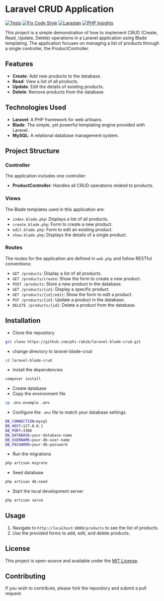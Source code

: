 # Laravel CRUD Application

[![Tests](https://github.com/phi-rakib/laravel-blade-crud/actions/workflows/run-tests.yml/badge.svg)](https://github.com/phi-rakib/laravel-blade-crud/actions/workflows/run-tests.yml)
[![Fix Code Style](https://github.com/phi-rakib/laravel-blade-crud/actions/workflows/lint.yml/badge.svg)](https://github.com/phi-rakib/laravel-blade-crud/actions/workflows/lint.yml)
[![Larastan](https://github.com/phi-rakib/laravel-blade-crud/actions/workflows/larastan.yml/badge.svg)](https://github.com/phi-rakib/laravel-blade-crud/actions/workflows/larastan.yml)
[![PHP Insights](https://github.com/phi-rakib/laravel-blade-crud/actions/workflows/php-insights.yml/badge.svg)](https://github.com/phi-rakib/laravel-blade-crud/actions/workflows/php-insights.yml)

This project is a simple demonstration of how to implement CRUD (Create, Read, Update, Delete) operations in a Laravel application using Blade templating. The application focuses on managing a list of products through a single controller, the ProductController.

## Features

- **Create**: Add new products to the database.
- **Read**: View a list of all products.
- **Update**: Edit the details of existing products.
- **Delete**: Remove products from the database.

## Technologies Used

- **Laravel**: A PHP framework for web artisans.
- **Blade**: The simple, yet powerful templating engine provided with Laravel.
- **MySQL**: A relational database management system.

## Project Structure

### Controller

The application includes one controller:

- **ProductController**: Handles all CRUD operations related to products.

### Views

The Blade templates used in this application are:

- `index.blade.php`: Displays a list of all products.
- `create.blade.php`: Form to create a new product.
- `edit.blade.php`: Form to edit an existing product.
- `show.blade.php`: Displays the details of a single product.

### Routes

The routes for the application are defined in `web.php` and follow RESTful conventions:

- `GET /products`: Display a list of all products.
- `GET /products/create`: Show the form to create a new product.
- `POST /products`: Store a new product in the database.
- `GET /products/{id}`: Display a specific product.
- `GET /products/{id}/edit`: Show the form to edit a product.
- `PUT /products/{id}`: Update a product in the database.
- `DELETE /products/{id}`: Delete a product from the database.


## Installation

- Clone the repository
```bash
git clone https://github.com/phi-rakib/laravel-blade-crud.git
```

- change directory to laravel-blade-crud
```bash
cd laravel-blade-crud
```

- Install the dependencies
```bash
composer install
```
- Create database
- Copy the environment file
```bash
cp .env.example .env
```
- Configure the `.env` file to match your database settings.
```bash
DB_CONNECTION=mysql
DB_HOST=127.0.0.1
DB_PORT=3306
DB_DATABASE=your-database-name
DB_USERNAME=your-db-user-name
DB_PASSWORD=your-db-password
```
- Run the migrations
```bash
php artisan migrate
```
- Seed database
```bash
php artisan db:seed
```
- Start the local development server
```bash
php artisan serve
```
## Usage

1. Navigate to `http://localhost:8000/products` to see the list of products.
2. Use the provided forms to add, edit, and delete products.

## License

This project is open-source and available under the [MIT License](LICENSE).

## Contributing

If you wish to contribute, please fork the repository and submit a pull request.